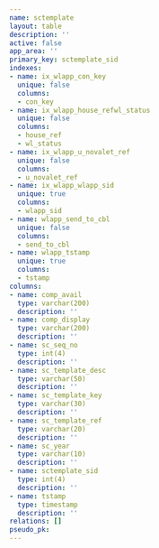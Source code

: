 ```yaml
---
name: sctemplate
layout: table
description: ''
active: false
app_area: ''
primary_key: sctemplate_sid
indexes:
- name: ix_wlapp_con_key
  unique: false
  columns:
  - con_key
- name: ix_wlapp_house_refwl_status
  unique: false
  columns:
  - house_ref
  - wl_status
- name: ix_wlapp_u_novalet_ref
  unique: false
  columns:
  - u_novalet_ref
- name: ix_wlapp_wlapp_sid
  unique: true
  columns:
  - wlapp_sid
- name: wlapp_send_to_cbl
  unique: false
  columns:
  - send_to_cbl
- name: wlapp_tstamp
  unique: true
  columns:
  - tstamp
columns:
- name: comp_avail
  type: varchar(200)
  description: ''
- name: comp_display
  type: varchar(200)
  description: ''
- name: sc_seq_no
  type: int(4)
  description: ''
- name: sc_template_desc
  type: varchar(50)
  description: ''
- name: sc_template_key
  type: varchar(30)
  description: ''
- name: sc_template_ref
  type: varchar(20)
  description: ''
- name: sc_year
  type: varchar(10)
  description: ''
- name: sctemplate_sid
  type: int(4)
  description: ''
- name: tstamp
  type: timestamp
  description: ''
relations: []
pseudo_pk: 
---
```



